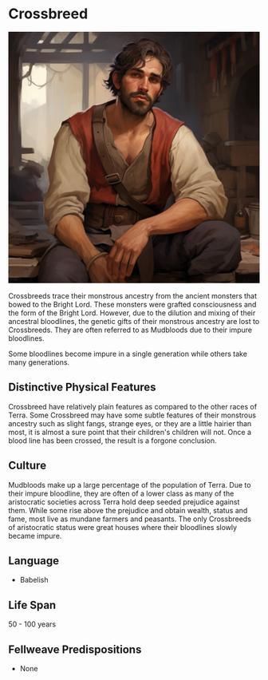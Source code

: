 # Crossbreed

![alt_text](Crossbreed.png)

Crossbreeds trace their monstrous ancestry from the ancient monsters that bowed to the Bright Lord. These monsters were grafted consciousness and the form of the Bright Lord. However, due to the dilution and mixing of their ancestral bloodlines, the genetic gifts of their monstrous ancestry are lost to Crossbreeds. They are often referred to as Mudbloods due to their impure bloodlines.

Some bloodlines become impure in a single generation while others take many generations.

## Distinctive Physical Features

Crossbreed have relatively plain features as compared to the other races of Terra. Some Crossbreed may have some subtle features of their monstrous ancestry such as slight fangs, strange eyes, or they are a little hairier than most, it is almost a sure point that their children's children will not. Once a blood line has been crossed, the result is a forgone conclusion.

## Culture

Mudbloods make up a large percentage of the population of Terra. Due to their impure bloodline, they are often of a lower class as many of the aristocratic societies across Terra hold deep seeded prejudice against them. While some rise above the prejudice and obtain wealth, status and fame, most live as mundane farmers and peasants. The only Crossbreeds of aristocratic status were great houses where their bloodlines slowly became impure.

## Language

- Babelish

## Life Span

50 - 100 years

## Fellweave Predispositions

- None
